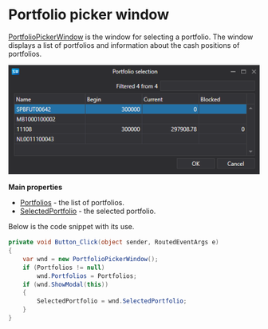 # Portfolio picker window

[PortfolioPickerWindow](xref:StockSharp.Xaml.PortfolioPickerWindow) is the window for selecting a portfolio. The window displays a list of portfolios and information about the cash positions of portfolios.

![GUI PortfolioPickerWindow](../images/GUI_PortfolioPickerWindow.png)

**Main properties**

- [Portfolios](xref:StockSharp.Xaml.PortfolioPickerWindow.Portfolios) \- the list of portfolios.
- [SelectedPortfolio](xref:StockSharp.Xaml.PortfolioPickerWindow.SelectedPortfolio) \- the selected portfolio.

Below is the code snippet with its use. 

```cs
private void Button_Click(object sender, RoutedEventArgs e)
{
	var wnd = new PortfolioPickerWindow();
	if (Portfolios != null)
		wnd.Portfolios = Portfolios;
	if (wnd.ShowModal(this))
	{
		SelectedPortfolio = wnd.SelectedPortfolio;
	}
}
	  				
```
